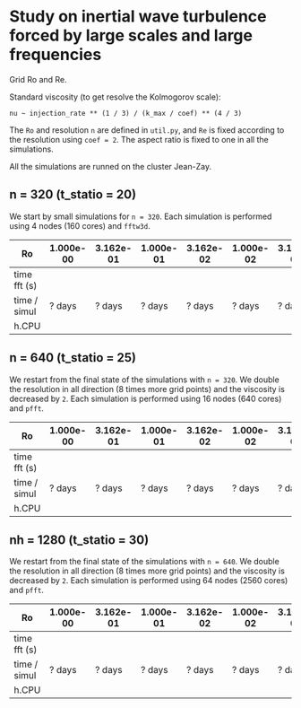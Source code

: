 # Study on inertial wave turbulence forced by large scales and large frequencies

Grid Ro and Re.

Standard viscosity (to get resolve the Kolmogorov scale):

```
nu ~ injection_rate ** (1 / 3) / (k_max / coef) ** (4 / 3)
```

The `Ro` and resolution `n` are defined in `util.py`, and `Re` is fixed according to the resolution using `coef = 2`. The aspect ratio is fixed to one in all the simulations. 

All the simulations are runned on the cluster Jean-Zay. 

## n = 320 (t_statio = 20)

We start by small simulations for `n = 320`. 
Each simulation is performed using 4 nodes (160 cores) and `fftw3d`.

| Ro           | 1.000e-00     | 3.162e-01     | 1.000e-01     | 3.162e-02     | 1.000e-02     | 3.162e-03     |
|--------------|---------------|---------------|---------------|---------------|---------------|---------------|
| time fft (s) |               |               |               |               |               |               |
| time / simul | ? days        | ? days        | ? days        | ? days        | ? days        | ? days        |
| h.CPU        |               |               |               |               |               |               |

## n = 640 (t_statio = 25)

We restart from the final state of the simulations with `n = 320`. We double the resolution in all direction (8 times more grid points) and the viscosity is decreased by `2`.
Each simulation is performed using 16 nodes (640 cores) and `pfft`.

| Ro           | 1.000e-00     | 3.162e-01     | 1.000e-01     | 3.162e-02     | 1.000e-02     | 3.162e-03     |
|--------------|---------------|---------------|---------------|---------------|---------------|---------------|
| time fft (s) |               |               |               |               |               |               |
| time / simul | ? days        | ? days        | ? days        | ? days        | ? days        | ? days        |
| h.CPU        |               |               |               |               |               |               |

## nh = 1280 (t_statio = 30)

We restart from the final state of the simulations with `n = 640`. We double the resolution in all direction (8 times more grid points) and the viscosity is decreased by `2`.
Each simulation is performed using 64 nodes (2560 cores) and `pfft`.

| Ro           | 1.000e-00     | 3.162e-01     | 1.000e-01     | 3.162e-02     | 1.000e-02     | 3.162e-03     |
|--------------|---------------|---------------|---------------|---------------|---------------|---------------|
| time fft (s) |               |               |               |               |               |               |
| time / simul | ? days        | ? days        | ? days        | ? days        | ? days        | ? days        |
| h.CPU        |               |               |               |               |               |               |





